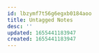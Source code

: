 ```yaml
---
id: lbzymf7t56g6egxb0184aoo
title: Untagged Notes
desc: ''
updated: 1655441183947
created: 1655441183947
---
```


